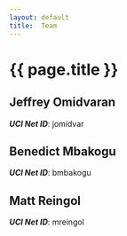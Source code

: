 ```yaml
---
layout: default
title:  Team
---
```


# {{ page.title }}


## Jeffrey Omidvaran
***UCI Net ID***: jomidvar

## Benedict Mbakogu
***UCI Net ID***: bmbakogu

## Matt Reingol
***UCI Net ID***: mreingol
